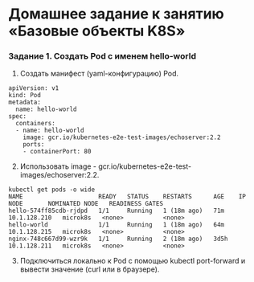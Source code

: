 # Домашнее задание к занятию «Базовые объекты K8S»
### Задание 1. Создать Pod с именем hello-world
1) Создать манифест (yaml-конфигурацию) Pod.
```
apiVersion: v1
kind: Pod
metadata:
  name: hello-world
spec:
  containers:
  - name: hello-world
    image: gcr.io/kubernetes-e2e-test-images/echoserver:2.2
    ports:
    - containerPort: 80
```
2) Использовать image - gcr.io/kubernetes-e2e-test-images/echoserver:2.2.
```
kubectl get pods -o wide
NAME                     READY   STATUS    RESTARTS      AGE    IP             NODE       NOMINATED NODE   READINESS GATES
hello-574ff85cdb-rjdpd   1/1     Running   1 (18m ago)   71m    10.1.128.210   microk8s   <none>           <none>
hello-world              1/1     Running   1 (18m ago)   64m    10.1.128.215   microk8s   <none>           <none>
nginx-748c667d99-wzr9k   1/1     Running   2 (18m ago)   3d5h   10.1.128.211   microk8s   <none>           <none>
```
3) Подключиться локально к Pod с помощью kubectl port-forward и вывести значение (curl или в браузере).



